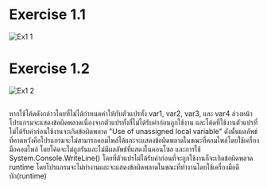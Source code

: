 # Exercise 1.1
![Ex1 1](https://github.com/65030179179Pattarapon/03376836-OOP-2566-Lab-04/assets/144198506/db58ebfe-52e5-4d3b-84fb-bea3c29ee7d9)

# Exercise 1.2
![Ex1 2](https://github.com/65030179179Pattarapon/03376836-OOP-2566-Lab-04/assets/144198506/3f630e7d-4725-4389-888c-0482a885eb40)

##
#### 
หากใช้โค้ดดังกล่าวโดยที่ไม่ได้กำหนดค่าให้กับตัวแปรทั้ง var1, var2, var3, และ var4 ล่วงหน้า โปรแกรมจะแสดงข้อผิดพลาดเนื่องจากตัวแปรทั้งสี่ไม่ได้รับค่าก่อนถูกใช้งาน และโค้ดที่ใช้งานตัวแปรที่ไม่ได้รับค่าก่อนใช้งานจะเกิดข้อผิดพลาด "Use of unassigned local variable" ดังนั้นผลลัพธ์ที่คาดหวังคือโปรแกรมจะไม่สามารถคอมไพล์ได้และจะแสดงข้อผิดพลาดในขณะที่คอมไพล์โดยใช้เครื่องมือคอมไพล์ โดยโค้ดจะไม่ถูกรันและไม่มีผลลัพธ์ที่แสดงในคอนโซล และการใช้ System.Console.WriteLine() โดยที่ตัวแปรไม่ได้รับค่าก่อนที่จะถูกใช้งานก็จะเกิดข้อผิดพลาด runtime โดยโปรแกรมจะไม่ทำงานและจะแสดงข้อผิดพลาดในขณะที่ทำงานโดยใช้เครื่องมือดีบัก(runtime)
